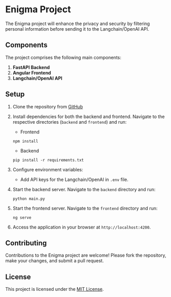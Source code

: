 # Enigma Project

The Enigma project will enhance the privacy and security by filtering personal information before sending it to the Langchain/OpenAI API. 

## Components
The project comprises the following main components:

1. **FastAPI Backend**
2. **Angular Frontend**
3. **Langchain/OpenAI API**

## Setup

1. Clone the repository from [GitHub](https://github.com/Stacker-AI/Enigma/)

2. Install dependencies for both the backend and frontend. Navigate to the respective directories (`backend` and `frontend`) and run:
   - Frontend
    ```
    npm install
    ```
    - Backend
    ```
    pip install -r requirements.txt
    ```

4. Configure environment variables:
    - Add API keys for the Langchain/OpenAI in `.env` file.

5. Start the backend server. Navigate to the `backend` directory and run:
    ```
    python main.py
    ```

6. Start the frontend server. Navigate to the `frontend` directory and run:
    ```
    ng serve
    ```

7. Access the application in your browser at `http://localhost:4200`.


## Contributing
Contributions to the Enigma project are welcome! Please fork the repository, make your changes, and submit a pull request.

## License
This project is licensed under the [MIT License](LICENSE).

